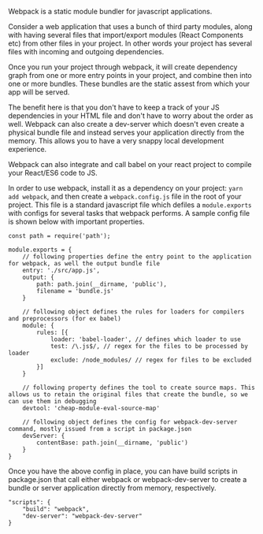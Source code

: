 Webpack is a static module bundler for javascript applications.

Consider a web application that uses a bunch of third party modules, along with having several files that import/export modules (React Components etc) from other files in your project. In other words your project has several files with incoming and outgoing dependencies. 

Once you run  your project through webpack, it will create dependency graph from one or more entry points in your project, and combine then into one or more bundles. These bundles are the static assest from which your app will be served.

The benefit here is that you don't have to keep a track of your JS dependencies in your HTML file and don't have to worry about the order as well. Webpack can also create a dev-server which doesn't even create a physical bundle file and instead serves your application directly from the memory. This allows you to have a very snappy local development experience.

Webpack can also integrate and call babel on your react project to compile your React/ES6 code to JS.

In order to use webpack, install it as a dependency on your project: `yarn add webpack`, and then create a `webpack.config.js` file in the root of your project. This file is a standard javascript file which defiles a `module.exports` with configs for several tasks that webpack performs. A sample config file is shown below with important properties.

```
const path = require('path');

module.exports = {
	// following properties define the entry point to the application for webpack, as well the output bundle file
	entry: './src/app.js',
	output: {
		path: path.join(__dirname, 'public'),
		filename = 'bundle.js'
	}
	
	// following object defines the rules for loaders for compilers and preprocessors (for ex babel)
	module: {
		rules: [{
			loader: 'babel-loader', // defines which loader to use
			test: /\.js$/, // regex for the files to be processed by loader
			exclude: /node_modules/ // regex for files to be excluded
		}]
	}
	
	// following property defines the tool to create source maps. This allows us to retain the original files that create the bundle, so we can use them in debugging
	devtool: 'cheap-module-eval-source-map'
	
	// following object defines the config for webpack-dev-server command, mostly issued from a script in package.json
	devServer: {
		contentBase: path.join(__dirname, 'public')
	}
}
```

Once you have the above config in place, you can have build scripts in package.json that call either webpack or webpack-dev-server to create a bundle or server application directly from memory, respectively.

```
"scripts": {
	"build": "webpack",
	"dev-server": "webpack-dev-server"
}
```
